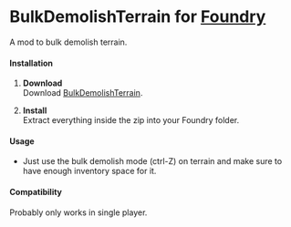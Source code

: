 # BulkDemolishTerrain for [Foundry](https://www.foundry-game.com/)

A mod to bulk demolish terrain.

#### Installation

1. **Download**  
Download [BulkDemolishTerrain](https://github.com/erkle64/BulkDemolishTerrain/releases).

2. **Install**  
Extract everything inside the zip into your Foundry folder.

#### Usage

* Just use the bulk demolish mode (ctrl-Z) on terrain and make sure to have enough inventory space for it.

#### Compatibility

Probably only works in single player.
